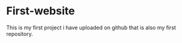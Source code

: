 # First-website
This is my first project i have uploaded on github
that is also my first repository.